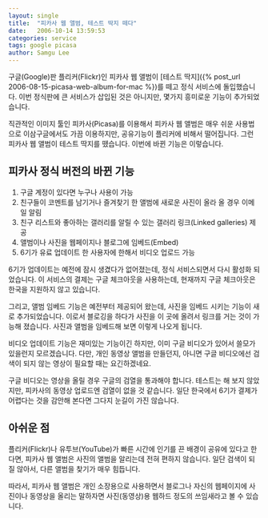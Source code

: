 ```yaml
---
layout: single
title:  "피카사 웹 앨범, 테스트 딱지 떼다"
date:   2006-10-14 13:59:53
categories: service
tags: google picasa
author: Samgu Lee
---
```

구글(Google)판 플리커(Flickr)인 피카사 웹 앨범이 [테스트 딱지]({% post_url 2006-08-15-picasa-web-album-for-mac %})를 떼고 정식 서비스에 돌입했습니다. 이번 정식판에 큰 서비스가 삽입된 것은 아니지만, 몇가지 흥미로운 기능이 추가되었습니다.

직관적인 이미지 툴인 피카사(Picasa)를 이용해서 피카사 웹 앨범은 매우 쉬운 사용법으로 이삼구글에서도 가끔 이용하지만, 공유기능이 플리커에 비해서 떨어집니다. 그런 피카사 웹 앨범이 테스트 딱지를 뗐습니다. 이번에 바뀐 기능은 이렇습니다.

## 피카사 정식 버전의 바뀐 기능

1. 구글 계정이 있다면 누구나 사용이 가능
2. 친구들이 코멘트를 남기거나 즐겨찾기 한 앨범에 새로운 사진이 올라 올 경우 이메일 알림
3. 친구 리스트와 좋아하는 갤러리를 알릴 수 있는 갤러리 링크(Linked galleries) 제공
4. 앨범이나 사진을 웹페이지나 블로그에 임베드(Embed)
5. 6기가 유료 업데이트 한 사용자에 한해서 비디오 업로드 가능

6기가 업데이트는 예전에 잠시 생겼다가 없어졌는데, 정식 서비스되면서 다시 활성화 되었습니다. 이 서비스의 결제는 구글 체크아웃을 사용하는데, 현재까지 구글 체크아웃은 한국을 지원하지 않고 있습니다.

그리고, 앨범 임베드 기능은 예전부터 제공되어 왔는데, 사진을 임베드 시키는 기능이 새로 추가되었습니다. 이로서 블로깅을 하다가 사진을 이 곳에 올려서 링크를 거는 것이 가능해 졌습니다. 사진과 앨범을 임베드해 보면 이렇게 나오게 됩니다.

비디오 업데이트 기능은 재미있는 기능이긴 하지만, 이미 구글 비디오가 있어서 쓸모가 있을런지 모르겠습니다. 다만, 개인 동영상 앨범을 만들던지, 아니면 구글 비디오에선 검색이 되지 않는 영상이 필요할 때는 요긴하겠네요.

구글 비디오는 영상을 올릴 경우 구글의 검열을 통과해야 합니다. 테스트는 해 보지 않았지만, 피카사의 동영상 업로드엔 검열이 없을 것 같습니다. 일단 한국에서 6기가 결제가 어렵다는 것을 감안해 본다면 그다지 눈길이 가진 않습니다.

## 아쉬운 점

플리커(Flickr)나 유투브(YouTube)가 빠른 시간에 인기를 끈 배경이 공유에 있다고 한다면, 피카사 웹 앨범은 사진의 앨범을 알리는데 전혀 편하지 않습니다. 일단 검색이 되질 않아서, 다른 앨범을 찾기가 매우 힘듭니다.

따라서, 피카사 웹 앨범은 개인 소장용으로 사용하면서 블로그나 자신의 웹페이지에 사진이나 동영상을 올리는 말하자면 사진(동영상)용 웹하드 정도의 쓰임새라고 볼 수 있습니다.
